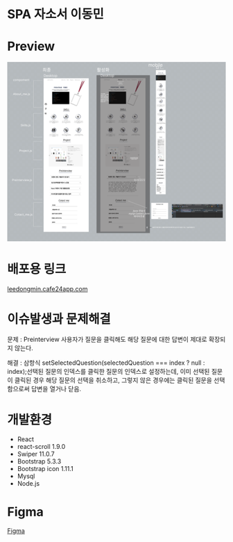 <h1>SPA 자소서 이동민</h1>

<h1>Preview</h1>
<img src="https://github.com/snb2323/CRA-coverletter/blob/master/%E1%84%8C%E1%85%A1%E1%84%89%E1%85%A9%E1%84%89%E1%85%A5.png">

<h1>배포용 링크</h1>
<div>
<a href="http://leedongmin.cafe24app.com/">leedongmin.cafe24app.com</a>
</div>

<h1>이슈발생과 문제해결</h1>
<P>문제 : Preinterview 사용자가 질문을 클릭해도 해당 질문에 대한 답변이 제대로 확장되지 않는다.</P>
<P>해결 : 삼항식 setSelectedQuestion(selectedQuestion === index ? null : index);선택된 질문의 인덱스를 클릭한 질문의 인덱스로 설정하는데, 이미 선택된 질문이 클릭된 경우 해당 질문의 선택을 취소하고, 그렇지 않은 경우에는 클릭된 질문을 선택함으로써 답변을 열거나 닫음.







</P>

<h1>개발환경</h1>
<ul>
<li>React</li>
  <li>react-scroll 1.9.0 </li>
<li>Swiper 11.0.7</li>
<li>Bootstrap 5.3.3</li>
<li>Bootstrap icon 1.11.1</li>
<li>Mysql</li>
<li>Node.js</li>
</ul>
<h1>Figma</h1>
<div>
<a href="https://www.figma.com/file/RDBdOswXvMWdwM5ZCbxrqF/%EC%9D%B4%EB%8F%99%EB%AF%BC-%EB%A6%AC%EC%95%A1%ED%8A%B8-%EC%9E%90%EC%86%8C%EC%84%9C?type=design&node-id=0%3A1&mode=dev&t=n79nRkWz03AcSO4M-1">Figma</a>
</div>
